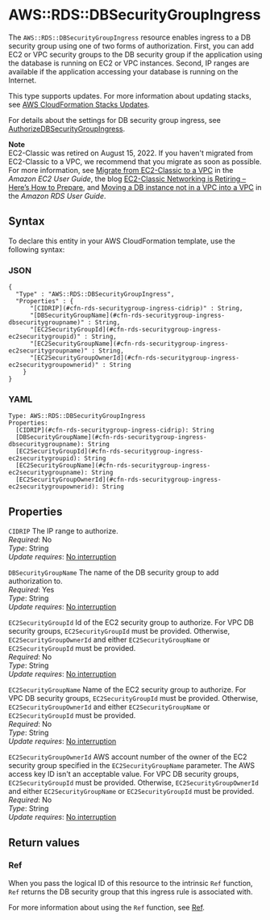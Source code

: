 # AWS::RDS::DBSecurityGroupIngress<a name="aws-resource-rds-security-group-ingress"></a>

The `AWS::RDS::DBSecurityGroupIngress` resource enables ingress to a DB security group using one of two forms of authorization\. First, you can add EC2 or VPC security groups to the DB security group if the application using the database is running on EC2 or VPC instances\. Second, IP ranges are available if the application accessing your database is running on the Internet\.

This type supports updates\. For more information about updating stacks, see [AWS CloudFormation Stacks Updates](https://docs.aws.amazon.com/AWSCloudFormation/latest/UserGuide/using-cfn-updating-stacks.html)\.

For details about the settings for DB security group ingress, see [AuthorizeDBSecurityGroupIngress](https://docs.aws.amazon.com/AmazonRDS/latest/APIReference/API_AuthorizeDBSecurityGroupIngress.html)\.

**Note**  
EC2\-Classic was retired on August 15, 2022\. If you haven't migrated from EC2\-Classic to a VPC, we recommend that you migrate as soon as possible\. For more information, see [Migrate from EC2\-Classic to a VPC](https://docs.aws.amazon.com/AWSEC2/latest/UserGuide/vpc-migrate.html) in the _Amazon EC2 User Guide_, the blog [EC2\-Classic Networking is Retiring – Here’s How to Prepare](http://aws.amazon.com/blogs/aws/ec2-classic-is-retiring-heres-how-to-prepare/), and [Moving a DB instance not in a VPC into a VPC](https://docs.aws.amazon.com/AmazonRDS/latest/UserGuide/USER_VPC.Non-VPC2VPC.html) in the _Amazon RDS User Guide_\.

## Syntax<a name="aws-resource-rds-security-group-ingress-syntax"></a>

To declare this entity in your AWS CloudFormation template, use the following syntax:

### JSON<a name="aws-resource-rds-security-group-ingress-syntax.json"></a>

```
{
  "Type" : "AWS::RDS::DBSecurityGroupIngress",
  "Properties" : {
      "[CIDRIP](#cfn-rds-securitygroup-ingress-cidrip)" : String,
      "[DBSecurityGroupName](#cfn-rds-securitygroup-ingress-dbsecuritygroupname)" : String,
      "[EC2SecurityGroupId](#cfn-rds-securitygroup-ingress-ec2securitygroupid)" : String,
      "[EC2SecurityGroupName](#cfn-rds-securitygroup-ingress-ec2securitygroupname)" : String,
      "[EC2SecurityGroupOwnerId](#cfn-rds-securitygroup-ingress-ec2securitygroupownerid)" : String
    }
}
```

### YAML<a name="aws-resource-rds-security-group-ingress-syntax.yaml"></a>

```
Type: AWS::RDS::DBSecurityGroupIngress
Properties:
  [CIDRIP](#cfn-rds-securitygroup-ingress-cidrip): String
  [DBSecurityGroupName](#cfn-rds-securitygroup-ingress-dbsecuritygroupname): String
  [EC2SecurityGroupId](#cfn-rds-securitygroup-ingress-ec2securitygroupid): String
  [EC2SecurityGroupName](#cfn-rds-securitygroup-ingress-ec2securitygroupname): String
  [EC2SecurityGroupOwnerId](#cfn-rds-securitygroup-ingress-ec2securitygroupownerid): String
```

## Properties<a name="aws-resource-rds-security-group-ingress-properties"></a>

`CIDRIP` <a name="cfn-rds-securitygroup-ingress-cidrip"></a>
The IP range to authorize\.  
_Required_: No  
_Type_: String  
_Update requires_: [No interruption](https://docs.aws.amazon.com/AWSCloudFormation/latest/UserGuide/using-cfn-updating-stacks-update-behaviors.html#update-no-interrupt)

`DBSecurityGroupName` <a name="cfn-rds-securitygroup-ingress-dbsecuritygroupname"></a>
The name of the DB security group to add authorization to\.  
_Required_: Yes  
_Type_: String  
_Update requires_: [No interruption](https://docs.aws.amazon.com/AWSCloudFormation/latest/UserGuide/using-cfn-updating-stacks-update-behaviors.html#update-no-interrupt)

`EC2SecurityGroupId` <a name="cfn-rds-securitygroup-ingress-ec2securitygroupid"></a>
Id of the EC2 security group to authorize\. For VPC DB security groups, `EC2SecurityGroupId` must be provided\. Otherwise, `EC2SecurityGroupOwnerId` and either `EC2SecurityGroupName` or `EC2SecurityGroupId` must be provided\.  
_Required_: No  
_Type_: String  
_Update requires_: [No interruption](https://docs.aws.amazon.com/AWSCloudFormation/latest/UserGuide/using-cfn-updating-stacks-update-behaviors.html#update-no-interrupt)

`EC2SecurityGroupName` <a name="cfn-rds-securitygroup-ingress-ec2securitygroupname"></a>
Name of the EC2 security group to authorize\. For VPC DB security groups, `EC2SecurityGroupId` must be provided\. Otherwise, `EC2SecurityGroupOwnerId` and either `EC2SecurityGroupName` or `EC2SecurityGroupId` must be provided\.  
_Required_: No  
_Type_: String  
_Update requires_: [No interruption](https://docs.aws.amazon.com/AWSCloudFormation/latest/UserGuide/using-cfn-updating-stacks-update-behaviors.html#update-no-interrupt)

`EC2SecurityGroupOwnerId` <a name="cfn-rds-securitygroup-ingress-ec2securitygroupownerid"></a>
AWS account number of the owner of the EC2 security group specified in the `EC2SecurityGroupName` parameter\. The AWS access key ID isn't an acceptable value\. For VPC DB security groups, `EC2SecurityGroupId` must be provided\. Otherwise, `EC2SecurityGroupOwnerId` and either `EC2SecurityGroupName` or `EC2SecurityGroupId` must be provided\.  
_Required_: No  
_Type_: String  
_Update requires_: [No interruption](https://docs.aws.amazon.com/AWSCloudFormation/latest/UserGuide/using-cfn-updating-stacks-update-behaviors.html#update-no-interrupt)

## Return values<a name="aws-resource-rds-security-group-ingress-return-values"></a>

### Ref<a name="aws-resource-rds-security-group-ingress-return-values-ref"></a>

When you pass the logical ID of this resource to the intrinsic `Ref` function, `Ref` returns the DB security group that this ingress rule is associated with\.

For more information about using the `Ref` function, see [Ref](https://docs.aws.amazon.com/AWSCloudFormation/latest/UserGuide/intrinsic-function-reference-ref.html)\.
